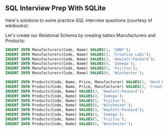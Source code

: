 ## SQL Interview Prep With SQLite

Here's solutions to some practice SQL interview questions (courtesy of wikibooks):

Let's create our Relational Schema by creating tables Manufacturers and Products:

```SQL
INSERT INTO Manufacturers(Code, Name) VALUES(1, 'SONY');
INSERT INTO Manufacturers(Code, Name) VALUES(2, 'Creative Labs');
INSERT INTO Manufacturers(Code, Name) VALUES(3, 'Hewlett-Packard');
INSERT INTO Manufacturers(Code, Name) VALUES(4, 'Iomega');
INSERT INTO Manufacturers(Code, Name) VALUES(5, 'Fujitsu');
INSERT INTO Manufacturers(Code, Name) VALUES(6, 'Winchester');

INSERT INTO Products(Code, Name, Price, Manufacturer) VALUES(1, 'Hard Drive', 240, 5);
INSERT INTO Products(Code, Name, Price, Manufacturer) VALUES(2, 'Creative Labs');
INSERT INTO Products(Code, Name) VALUES(3, 'Hewlett-Packard');
INSERT INTO Products(Code, Name) VALUES(4, 'Iomega');
INSERT INTO Products(Code, Name) VALUES(5, 'Fujitsu');
INSERT INTO Products(Code, Name) VALUES(6, 'Winchester');
INSERT INTO Products(Code, Name) VALUES(3, 'Hewlett-Packard');
INSERT INTO Products(Code, Name) VALUES(4, 'Iomega');
INSERT INTO Products(Code, Name) VALUES(5, 'Fujitsu');
INSERT INTO Products(Code, Name) VALUES(6, 'Winchester');
```
